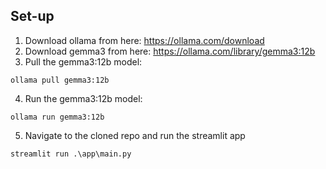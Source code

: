 ## Set-up

1. Download ollama from here: https://ollama.com/download
2. Download gemma3 from here: https://ollama.com/library/gemma3:12b
3. Pull the gemma3:12b model:
  ```commandline
  ollama pull gemma3:12b
  ```
4. Run the gemma3:12b model:
  ```commandline
  ollama run gemma3:12b
  ```
5. Navigate to the cloned repo and run the streamlit app
  ```commandline
  streamlit run .\app\main.py
  ```

